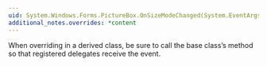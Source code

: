 ```yaml
---
uid: System.Windows.Forms.PictureBox.OnSizeModeChanged(System.EventArgs)
additional_notes.overrides: *content
---
```


<p>When overriding <xref href="System.Windows.Forms.PictureBox.OnSizeModeChanged(System.EventArgs)"></xref> in a derived class, be sure to call the base class’s <xref href="System.Windows.Forms.PictureBox.OnSizeModeChanged(System.EventArgs)"></xref> method so that registered delegates receive the event.</p>


